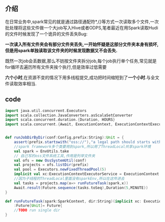 ## 介绍

在日常业务中,spark常见的就是通过路径通配符*,{}等方式一次读取多个文件,一次批处理将这些文件做一个大job写入Hive或者ODPS,笔者最近在用Spark读取Hudi的文件时候发现了一个诡异的文件丢失Bug:

**一次读入所有文件夹会有部分文件夹丢失,一开始怀疑是这部分文件夹本身有损坏,但是用spark单独读取该文件夹的时候发现数据又不会丢失.**

既然一次job会丢数据,那么不妨按文件夹拆分job,每个job执行单个任务,常见就是for循环去遍历所有文件夹挨个执行,但是效率过低需要

**六个小时**,在资源不变的情况下用多线程提交,成功把时间缩短到了**一个小时**.与全文件读取效率相当.



## code

```scala
import java.util.concurrent.Executors
import scala.collection.JavaConverters.asScalaSetConverter
import scala.concurrent.duration.{Duration, HOURS}
import scala.concurrent.{Await, ExecutionContext, ExecutionContextExecutorService, Future}


def runJobDirByDir(conf:Config,prefix:String):Unit = {
	assert(prefix.startswith("oss://"),"a legal path should starts with [oss://]")
	//spark framework多个类要用到spark,所以用了ThreadLocal共享spark环境
	val spark = EnvUtils.take 
 	// 自己写的oss文件系统工具,作用是列举文件夹
	val ofs = new OssSystemUtil(conf)
	val projects = ofs.listDir(prefix)
	val pool = Executors.newFixedThreadPool(5)
	implicit val xc:ExecutionContextExecutorService = ExecutionContext.fromExecutorService(pool)
	//因为子线程的ThreadLocal里面没有sparkEnv,所以在这传进去
	val tasks = projects.map(x=> runFutureTask(spark,x)) 
	Await.result(Future.sequence(tasks.toSeq),Duration(5,MINUTE))
}

def runFutureTask(spark:SparkContext, dir:String)(implicit xc: ExecutionContext)
	:Future[Unit]= Future{
    //TODO run single dir 
}
```

